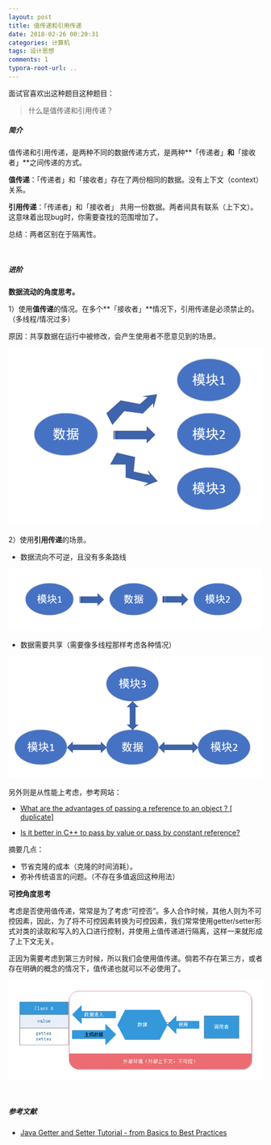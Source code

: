 ```yaml
---
layout: post
title: 值传递和引用传递
date: 2018-02-26 00:20:31
categories: 计算机
tags: 设计思想 
comments: 1﻿
typora-root-url: ..
---
```




面试官喜欢出这种题目这种题目：

> 什么是值传递和引用传递？



##### 简介

值传递和引用传递，是两种不同的数据传递方式，是两种**「传递者」**和**「接收者」**之间传递的方式。

**值传递**：「传递者」和「接收者」存在了两份相同的数据。没有上下文（context）关系。

**引用传递**：「传递者」和「接收者」 共用一份数据。两者间具有联系（上下文）。这意味着出现bug时，你需要查找的范围增加了。

总结：两者区别在于隔离性。

<br>

##### 进阶

**数据流动的角度思考。**

1）使用**值传递**的情况。在多个**「接收者」**情况下，引用传递是必须禁止的。（多线程/情况过多）

原因：共享数据在运行中被修改，会产生使用者不愿意见到的场景。

 ![1539244826781](/assets/blog_res/1539244620080.png)

2）使用**引用传递**的场景。

- 数据流向不可逆，且没有多条路线

![1539246351915](/assets/blog_res/1539246351915.png)

- 数据需要共享（需要像多线程那样考虑各种情况）

![1539246526198](/assets/blog_res/1539246526198.png)



另外则是从性能上考虑，参考网站：

- [What are the advantages of passing a reference to an object ? \[ duplicate\] ](https://stackoverflow.com/questions/32298142/what-are-the-advantages-of-passing-a-reference-to-an-object)

- [Is it better in C++ to pass by value or pass by constant reference?](https://stackoverflow.com/questions/270408/is-it-better-in-c-to-pass-by-value-or-pass-by-constant-reference)

摘要几点：

- 节省克隆的成本（克隆的时间消耗）。
- 弥补传统语言的问题。（不存在多值返回这种用法）



**可控角度思考**

考虑是否使用值传递，常常是为了考虑“可控否”。多人合作时候，其他人则为不可控因素，因此，为了将不可控因素转换为可控因素，我们常常使用getter/setter形式对类的读取和写入的入口进行控制，并使用上值传递进行隔离，这样一来就形成了上下文无关。

正因为需要考虑到第三方时候，所以我们会使用值传递。倘若不存在第三方，或者存在明确的概念的情况下，值传递也就可以不必使用了。

![1539259630042](/assets/blog_res/1539249848851.png)



<br>

##### 参考文献

- [Java Getter and Setter Tutorial - from Basics to Best Practices](http://www.codejava.net/coding/java-getter-and-setter-tutorial-from-basics-to-best-practices)